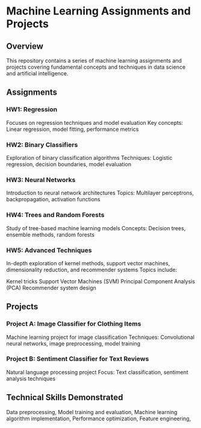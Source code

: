 # Machine Learning Assignments and Projects

## Overview
This repository contains a series of machine learning assignments and projects covering fundamental concepts and techniques in data science and artificial intelligence.

## Assignments
### HW1: Regression

Focuses on regression techniques and model evaluation
Key concepts: Linear regression, model fitting, performance metrics

### HW2: Binary Classifiers

Exploration of binary classification algorithms
Techniques: Logistic regression, decision boundaries, model evaluation

### HW3: Neural Networks

Introduction to neural network architectures
Topics: Multilayer perceptrons, backpropagation, activation functions

### HW4: Trees and Random Forests

Study of tree-based machine learning models
Concepts: Decision trees, ensemble methods, random forests

### HW5: Advanced Techniques

In-depth exploration of kernel methods, support vector machines, dimensionality reduction, and recommender systems
Topics include:

Kernel tricks
Support Vector Machines (SVM)
Principal Component Analysis (PCA)
Recommender system design



## Projects
### Project A: Image Classifier for Clothing Items

Machine learning project for image classification
Techniques: Convolutional neural networks, image preprocessing, model training

### Project B: Sentiment Classifier for Text Reviews

Natural language processing project
Focus: Text classification, sentiment analysis techniques

## Technical Skills Demonstrated

Data preprocessing, 
Model training and evaluation, 
Machine learning algorithm implementation, 
Performance optimization, 
Feature engineering, 
